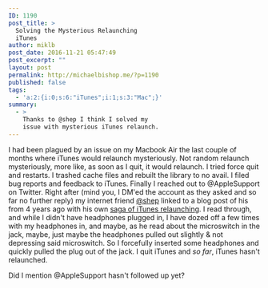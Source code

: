 ```yaml
---
ID: 1190
post_title: >
  Solving the Mysterious Relaunching
  iTunes
author: miklb
post_date: 2016-11-21 05:47:49
post_excerpt: ""
layout: post
permalink: http://michaelbishop.me/?p=1190
published: false
tags:
  - 'a:2:{i:0;s:6:"iTunes";i:1;s:3:"Mac";}'
summary:
  - >
    Thanks to @shep I think I solved my
    issue with mysterious iTunes relaunch.
---
```

I had been plagued by an issue on my Macbook Air the last couple of months where iTunes would relaunch mysteriously. Not random relaunch mysteriously, more like, as soon as I quit, it would relaunch. I tried force quit and restarts. I trashed cache files and rebuilt the library to no avail. I filed bug reports and feedback to iTunes. Finally I reached out to @AppleSupport on Twitter. Right after (mind you, I DM'ed the account as they asked and so far no further reply) my internet friend [@shep](https://twitter.com/shep) linked to a blog post of his from 4 years ago with his own [saga of iTunes relaunching](https://iamshep.net/2012/08/the-never-ending-saga-of-itunes-launching-itself/). I read through, and while I didn't have headphones plugged in, I have dozed off a few times with my headphones in, and maybe, as he read about the microswitch in the jack, maybe, just maybe the headphones pulled out slightly &amp; not depressing said microswitch. So I forcefully inserted some headphones and quickly pulled the plug out of the jack. I quit iTunes and *so far*, iTunes hasn't relaunched.

Did I mention @AppleSupport hasn't followed up yet?

<a href="https://brid.gy/publish/twitter"></a>